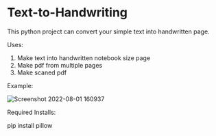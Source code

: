 # Text-to-Handwriting
This python project can convert your simple text into handwritten page.

Uses:
1) Make text into handwritten notebook size page
2) Make pdf from multiple pages
3) Make scaned pdf

Example:

![Screenshot 2022-08-01 160937](https://user-images.githubusercontent.com/74224775/182130912-a5e32b3c-3c02-44c1-ab4d-cda1c158ecc8.png)

Required Installs:

pip install pillow
